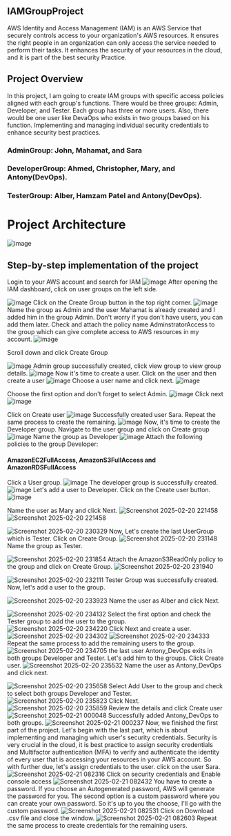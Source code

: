 ## IAMGroupProject
AWS Identity and Access Management (IAM) is an AWS Service that securely controls access to your organization's AWS resources. It ensures the right people in an organization can only access the service needed to perform their tasks. It enhances the security of your resources in the cloud, and it is part of the best security Practice.

## Project Overview
In this project, I am going to create IAM groups with specific access policies aligned with each group's functions. There would be three groups: Admin, Developer, and Tester. Each group has three or more users. Also, there would be one user like DevaOps who exists in two groups based on his function. Implementing and managing individual security credentials to enhance security best practices.
### AdminGroup: John, Mahamat, and Sara
### DeveloperGroup: Ahmed, Christopher, Mary, and Antony(DevOps).
### TesterGroup: Alber, Hamzam Patel and Antony(DevOps).

# Project Architecture

![image](https://github.com/user-attachments/assets/d608a96c-344f-400d-a557-0150d0fa6dd2)
## Step-by-step implementation of the project
Login to your AWS account and search for IAM
![image](https://github.com/user-attachments/assets/48a02a04-4586-46fb-a823-48bade311ab9)
After opening the IAM dashboard, click on user groups on the left side.

![image](https://github.com/user-attachments/assets/7191d6ae-6666-45a9-ab11-9f21d3fa0ec6)
Click on the Create Group button in the top right corner.
![image](https://github.com/user-attachments/assets/55977926-8b3b-4378-9111-7473af811bbd)
Name the group as Admin and the user Mahamat is already created and I added him in the group Admin. Don't worry if you don't have users, you can add them later.
Check and attach the policy name AdminstratorAccess to the group which can give complete access to AWS resources in my account.
![image](https://github.com/user-attachments/assets/d85ba5f3-651a-4f0c-a244-d51ad2a5f930)

Scroll down and click Create Group

![image](https://github.com/user-attachments/assets/f2911079-fce8-4c2d-a9d5-bb4ab0349338)
Admin group successfully created, click view group to view group details.
![image](https://github.com/user-attachments/assets/f6a2ecee-5eb3-4570-a569-0ea6b3196341)
Now it's time to create a user. Click on the user and then create a user
![image](https://github.com/user-attachments/assets/7e351e68-0448-4f30-9503-feac18445aee)
Choose a user name and click next.
![image](https://github.com/user-attachments/assets/e5223289-11af-49b4-80ea-5d5e9f0abb6e)

Choose the first option and don't forget to select Admin.
![image](https://github.com/user-attachments/assets/76b024bd-8d8a-4cf5-a72b-fe315e959c1a)
Click next
![image](https://github.com/user-attachments/assets/edbfd36f-c038-41c0-b042-32120ef9da0e)

Click on Create user
![image](https://github.com/user-attachments/assets/6d59d022-24be-4ef3-ad7f-101ec36ea7c6)
Successfully created user Sara. Repeat the same process to create the remaining.
![image](https://github.com/user-attachments/assets/02b2af41-9d5a-48ac-aaad-97d87de704e1)
Now, it's time to create the Developer group. Navigate to the user group and click on Create group
![image](https://github.com/user-attachments/assets/1db84c02-3004-4213-9bb2-606aa2246a06)
Name the group as Developer
![image](https://github.com/user-attachments/assets/abc6aca9-48c6-4c17-9bae-ce4ca9b5da11)
Attach the following policies to the group Developer:
#### AmazonEC2FullAccess, AmazonS3FullAccess and AmazonRDSFullAccess
Click a User group. 
![image](https://github.com/user-attachments/assets/a0f14159-5092-4201-a0fe-b41a6854c415)
The developer group is successfully created.
![image](https://github.com/user-attachments/assets/6e58e529-55e0-4885-9c19-9e42170e2e3c)
Let's add a user to Developer. Click on the Create user button.
![image](https://github.com/user-attachments/assets/0f8fa78f-64a0-4256-9afc-245bd58d90d6)

Name the user as Mary and click Next.
![Screenshot 2025-02-20 221458](https://github.com/user-attachments/assets/836d84f3-0019-4109-a61c-7adc6d346523)
![Screenshot 2025-02-20 221458](https://github.com/user-attachments/assets/ebb0155e-8c12-4a5f-bc55-9edf39c46918)

![Screenshot 2025-02-20 230329](https://github.com/user-attachments/assets/f193e273-38f7-46e7-9ea4-4ac1e2e059d4)
Now, Let's create the last UserGroup which is Tester. Click on Create Group.
![Screenshot 2025-02-20 231148](https://github.com/user-attachments/assets/5be3d8d8-1b15-4dba-904d-721b36a78b66)
Name the group as Tester.

![Screenshot 2025-02-20 231854](https://github.com/user-attachments/assets/bbe8c259-3b0f-48df-992e-edcfb0ae1312)
Attach the AmazonS3ReadOnly policy to the group and click on Create Group.
![Screenshot 2025-02-20 231940](https://github.com/user-attachments/assets/c3215ab8-0ca4-4c7c-8019-fb14f025692c)

![Screenshot 2025-02-20 232111](https://github.com/user-attachments/assets/7268c716-7bf5-4038-b698-32b94545d6d1)
Tester Group was successfully created. Now, let's add a user to the group. 

![Screenshot 2025-02-20 233923](https://github.com/user-attachments/assets/18a7efed-b683-4450-a1fe-901ae3b3135e)
Name the user as Alber and click Next.

![Screenshot 2025-02-20 234132](https://github.com/user-attachments/assets/bc87507a-271c-4832-b319-fcb85984d955)
Select the first option and check the Tester group to add the user to the group.
![Screenshot 2025-02-20 234220](https://github.com/user-attachments/assets/99648e16-63d7-4c5c-93ec-a4a4127dcd9c)
Click Next and create a user.
![Screenshot 2025-02-20 234302](https://github.com/user-attachments/assets/ea265797-6124-4ba0-bd80-bab231592160)
![Screenshot 2025-02-20 234333](https://github.com/user-attachments/assets/5ab73914-2846-4918-9d46-423f808fbda3)
Repeat the same process to add the remaining users to the group.
![Screenshot 2025-02-20 234705](https://github.com/user-attachments/assets/9d2be483-c54d-4153-aa3c-ca23ab3f2345)
the last user Antony_DevOps exits in both groups Developer and Tester. Let's add him to the groups. Click Create user.
![Screenshot 2025-02-20 235532](https://github.com/user-attachments/assets/5272100e-bffd-41ef-906e-305874dc6e1c)
Name the user as Antony_DevOps and click next.

![Screenshot 2025-02-20 235658](https://github.com/user-attachments/assets/bcd43579-1065-4bfe-be93-c2e1cee62d08)
Select Add User to the group and check to select both groups Developer and Tester.
![Screenshot 2025-02-20 235823](https://github.com/user-attachments/assets/be569d33-8bdf-4a17-b302-f380ab5176c4)
Click Next.
![Screenshot 2025-02-20 235859](https://github.com/user-attachments/assets/79df9c00-28c4-43d5-9501-3c1da6730f55)
Review the details and click Create user
![Screenshot 2025-02-21 000048](https://github.com/user-attachments/assets/eb4c8d4e-3d4b-466a-88f4-088d4e81e7ef)
Successfully added Antony_DevOps to both groups.
![Screenshot 2025-02-21 000237](https://github.com/user-attachments/assets/1111cb6d-4d47-46c3-8b10-9b9248fcf82d)
Now, we finished the first part of the project. Let's begin with the last part, which is about implementing and managing which user's security credentials. Security is very crucial in the cloud, it is best practice to assign security credentials and Multifactor authentication (MFA) to verify and authenticate the identity of every user that is accessing your resources in your AWS account. So with further due, let's assign credentials to the user. click on the user Sara.
![Screenshot 2025-02-21 082316](https://github.com/user-attachments/assets/3137395d-41ce-4557-ae93-b2a4323683ce)
Click on security credentials and Enable console access
![Screenshot 2025-02-21 082432](https://github.com/user-attachments/assets/0551978e-3929-4462-b1b4-6ebc584d6f0d)
You have to create a password. If you choose an Autogenerated password, AWS will generate the password for you. The second option is a custom password where you can create your own password. So it's up to you the choose, I'll go with the custom password.
![Screenshot 2025-02-21 082531](https://github.com/user-attachments/assets/2d947c71-c3eb-44d3-adc4-9e99d416531c)
Click on Download .csv file and close the window.
![Screenshot 2025-02-21 082603](https://github.com/user-attachments/assets/b7007ae8-a785-416a-96c4-9a6ceeda88c4)
Repeat the same process to create credentials for the remaining users.



